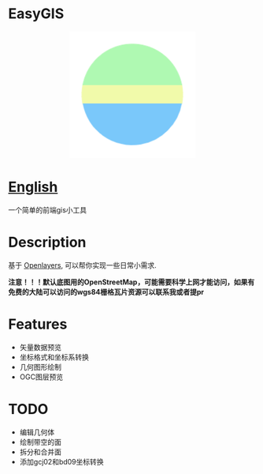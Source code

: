 # EasyGIS
<p align="center">
  <img width="256px" src="./app/favicon.ico">
</p>

# [English](./README.md)
一个简单的前端gis小工具

# Description
基于 [Openlayers](https://openlayers.org), 可以帮你实现一些日常小需求.

**注意！！！默认底图用的OpenStreetMap，可能需要科学上网才能访问，如果有免费的大陆可以访问的wgs84栅格瓦片资源可以联系我或者提pr**

# Features
- 矢量数据预览
- 坐标格式和坐标系转换
- 几何图形绘制
- OGC图层预览

# TODO
- 编辑几何体
- 绘制带空的面
- 拆分和合并面
- 添加gcj02和bd09坐标转换